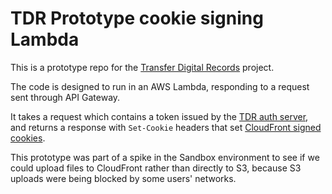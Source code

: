 # TDR Prototype cookie signing Lambda

This is a prototype repo for the [Transfer Digital Records] project.

The code is designed to run in an AWS Lambda, responding to a request sent through API Gateway.

It takes a request which contains a token issued by the [TDR auth server], and returns a response with `Set-Cookie`
headers that set [CloudFront signed cookies].

This prototype was part of a spike in the Sandbox environment to see if we could upload files to CloudFront rather than
directly to S3, because S3 uploads were being blocked by some users' networks.

[Transfer Digital Records]: https://github.com/nationalarchives/tdr-dev-documentation 
[TDR auth server]: https://github.com/nationalarchives/tdr-auth-server
[CloudFront signed cookies]: https://docs.aws.amazon.com/AmazonCloudFront/latest/DeveloperGuide/private-content-signed-cookies.html